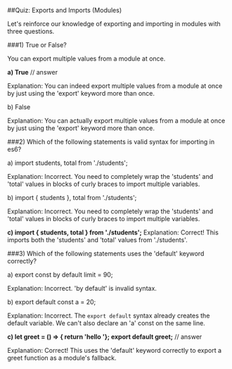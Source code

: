 ##Quiz: Exports and Imports (Modules)

Let's reinforce our knowledge of exporting and importing in modules with three questions.

###1)
True or False?

You can export multiple values from a module at once.

**a) True** // answer

Explanation: You can indeed export multiple values from a module at once by just using the 'export' keyword more than once.

b) False

Explanation: You can actually export multiple values from a module at once by just using the 'export' keyword more than once.


###2)
Which of the following statements is valid syntax for importing in es6?

a) import students, total from './students';

Explanation: Incorrect. You need to completely wrap the 'students' and 'total' values in blocks of curly braces to import multiple variables.

b) import { students }, total from './students';

Explanation: Incorrect. You need to completely wrap the 'students' and 'total' values in blocks of curly braces to import multiple variables.

**c) import { students, total } from './students';**
Explanation: Correct! This imports both the 'students' and 'total' values from './students'.


###3)
Which of the following statements uses the 'default' keyword correctly?

a) export const by default limit = 90;

Explanation: Incorrect. 'by default' is invalid syntax.

b) export default const a = 20;

Explanation: Incorrect. The `export default` syntax already creates the default variable. We can't also declare an 'a' const on the same line.

**c) let greet = () => { return 'hello '};
     export default greet;** // answer

Explanation: Correct! This uses the 'default' keyword correctly to export a greet function as a module's fallback.

